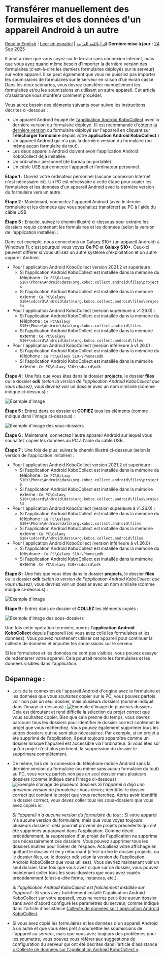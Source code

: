 # Transférer manuellement des formulaires et des données d'un appareil Android à un autre
<a href="../transferring_forms.html">Read in English</a> | <a href="../es/transferring_forms.html">Leer en español</a> | <a href="../ar/transferring_forms.html">اقرأ باللغة العربية</a>
**Dernière mise à jour :** <a href="https://github.com/kobotoolbox/docs/blob/7def5f54e2441b05b4a2163e682bdd146fa781e1/source/transferring_forms.md" class="reference">24 Sep 2025</a>

Il peut arriver que vous soyez sur le terrain sans connexion Internet, mais que vous ayez quand même besoin d'importer la dernière version des formulaires (c'est-à-dire les derniers formulaires déployés sur le serveur) sur votre appareil. Il se peut également que vous ne puissiez pas importer les soumissions de formulaires sur le serveur en raison d'un écran cassé. Dans les deux scénarios, vous devrez transférer manuellement les formulaires et/ou les soumissions en utilisant un autre appareil. Cet article d'assistance vous montrera comment procéder.

Vous aurez besoin des éléments suivants pour suivre les instructions décrites ci-dessous :

-   Un appareil Android équipé de [l'application Android KoboCollect](https://support.kobotoolbox.org/kobocollect_on_android_latest.html) avec la dernière version du formulaire déployé. (Il est recommandé d'[obtenir la dernière version](https://support.kobotoolbox.org/data_collection_kobocollect.html#downloading-forms) du formulaire déployé sur l'appareil en cliquant sur **Télécharger formulaire** depuis votre **application Android KoboCollect**.)
-   Un appareil Android qui n'a pas la dernière version du formulaire (ou même aucun formulaire du tout).
-   Les deux appareils Android doivent avoir l'application Android KoboCollect déjà installée.
-   Un ordinateur personnel (de bureau ou portable).
-   Un câble USB qui connecte l'appareil et l'ordinateur personnel.

**Étape 1 :** Ouvrez votre ordinateur personnel (aucune connexion Internet n'est nécessaire ici). Un PC est nécessaire à cette étape pour copier les formulaires et les données d'un appareil Android avec la dernière version du formulaire vers un autre.

**Étape 2 :** Maintenant, connectez l'appareil Android (avec le dernier formulaire et les données que vous souhaitez transférer) au PC à l'aide du câble USB.

**Étape 3 :** Ensuite, suivez le chemin illustré ci-dessous pour extraire les dossiers requis contenant les formulaires et les données (selon la version de l'application installée) :

<p class="note">
  Dans cet exemple, nous connectons un Galaxy S10+ (un appareil Android) à Windows 11, c'est pourquoi vous voyez <strong>Ce PC</strong> et <strong>Galaxy S10+</strong>. Ceux-ci peuvent différer si vous utilisez un autre système d'exploitation et un autre appareil Android.
</p>

-   Pour l'application Android KoboCollect version 2021.2 et supérieure :
    -   Si l'application Android KoboCollect est installée dans la mémoire du téléphone :
        `Ce PC\Galaxy S10+\Phone\Android\data\org.koboc.collect.android\files\projects`
    -   Si l'application Android KoboCollect est installée dans la mémoire externe :
        `Ce PC\Galaxy S10+\sdcard\Android\data\org.koboc.collect.android\files\projects`
-   Pour l'application Android KoboCollect (version supérieure à v1.26.0) :
    -   Si l'application Android KoboCollect est installée dans la mémoire du téléphone :
        `Ce PC\Galaxy S10+\Phone\Android\data\org.koboc.collect.android\files`
    -   Si l'application Android KoboCollect est installée dans la mémoire externe :
        `Ce PC\Galaxy S10+\sdcard\Android\data\org.koboc.collect.android\files`
-   Pour l'application Android KoboCollect (version inférieure à v1.26.0) :
    -   Si l'application Android KoboCollect est installée dans la mémoire du téléphone :
        `Ce PC\Galaxy S10+\Phone\odk`
    -   Si l'application Android KoboCollect est installée dans la mémoire externe :
        `Ce PC\Galaxy S10+\sdcard\odk`

**Étape 4 :** Une fois que vous êtes dans le dossier **projects**, le dossier **files** ou le dossier **odk** _(selon la version de l'application Android KoboCollect que vous utilisez)_, vous devriez voir un dossier avec un nom similaire (comme indiqué ci-dessous) :

![Exemple d'image](images/transferring_forms/sample_1_folder.png)

**Étape 5 :** Entrez dans ce dossier et **COPIEZ** tous les éléments (comme indiqué dans l'image ci-dessous) :

![Exemple d'image des sous-dossiers](images/transferring_forms/sub_folders.png)

**Étape 6 :** Maintenant, connectez l'autre appareil Android sur lequel vous souhaitez copier les données au PC à l'aide du câble USB.

**Étape 7 :** Une fois de plus, suivez le chemin illustré ci-dessous (selon la version de l'application installée) :

-   Pour l'application Android KoboCollect version 2021.2 et supérieure :
    -   Si l'application Android KoboCollect est installée dans la mémoire du téléphone :
        `Ce PC\Galaxy S10+\Phone\Android\data\org.koboc.collect.android\files\projects`
    -   Si l'application Android KoboCollect est installée dans la mémoire externe :
        `Ce PC\Galaxy S10+\sdcard\Android\data\org.koboc.collect.android\files\projects`
-   Pour l'application Android KoboCollect (version supérieure à v1.26.0) :
    -   Si l'application Android KoboCollect est installée dans la mémoire du téléphone :
        `Ce PC\Galaxy S10+\Phone\Android\data\org.koboc.collect.android\files`
    -   Si l'application Android KoboCollect est installée dans la mémoire externe :
        `Ce PC\Galaxy S10+\sdcard\Android\data\org.koboc.collect.android\files`
-   Pour l'application Android KoboCollect (version inférieure à v1.26.0) :
    -   Si l'application Android KoboCollect est installée dans la mémoire du téléphone :
        `Ce PC\Galaxy S10+\Phone\odk`
    -   Si l'application Android KoboCollect est installée dans la mémoire externe :
        `Ce PC\Galaxy S10+\sdcard\odk`

**Étape 8 :** Une fois que vous êtes dans le dossier **projects**, le dossier **files** ou le dossier **odk** _(selon la version de l'application Android KoboCollect que vous utilisez)_, vous devriez voir un dossier avec un nom similaire (comme indiqué ci-dessous) :

![Exemple d'image](images/transferring_forms/sample_2_folder.png)

**Étape 9 :** Entrez dans ce dossier et **COLLEZ** les éléments copiés :

![Exemple d'image des sous-dossiers](images/transferring_forms/sub_folders.png)

Une fois cette opération terminée, ouvrez l'**application Android KoboCollect** depuis l'appareil (où vous avez collé les formulaires et les données). Vous pouvez maintenant utiliser cet appareil pour continuer la collecte de données et importer les soumissions sur le serveur.

<p class="note">
  Si les formulaires et les données ne sont pas visibles, vous pouvez essayer de redémarrer votre appareil. Cela pourrait rendre les formulaires et les données visibles dans l'application.
</p>

## Dépannage :

-   Lors de la connexion de l'appareil Android d'origine avec le formulaire et les données que vous souhaitez copier sur le PC, vous pouvez parfois voir non pas un seul dossier, mais plusieurs dossiers (comme indiqué dans l'image ci-dessous) :
    ![Exemple d'image de plusieurs dossiers](images/transferring_forms/sample_many_folders.png)
    Cela est déroutant et rend difficile la sélection du projet correct que vous souhaitez copier. Bien que cela prenne du temps, vous devrez parcourir tous les dossiers pour identifier le dossier correct contenant le projet que vous recherchez. Vous pouvez également supprimer tous les autres dossiers qui ne sont plus nécessaires. Par exemple, si un projet a été supprimé de l'application, il peut toujours apparaître comme un dossier lorsque l'appareil est accessible via l'ordinateur. Si vous êtes sûr qu'un projet n'est plus pertinent, la suppression du dossier le supprimera complètement.

-   De même, lors de la connexion du téléphone mobile Android sans la dernière version du formulaire (ou même sans aucun formulaire du tout) au PC, vous verrez parfois non pas un seul dossier mais plusieurs dossiers (comme indiqué dans l'image ci-dessous) :
    ![Exemple d'image de plusieurs dossiers](images/transferring_forms/sample_many_folders.png)
    _Si l'appareil a déjà une ancienne version du formulaire :_ Vous devrez identifier le dossier correct qui contient le projet que vous recherchez. Après avoir identifié le dossier correct, vous devez coller tous les sous-dossiers que vous avez copiés ici.

    _Si l'appareil n'a aucune version du formulaire du tout :_ Si votre appareil n'a aucune version du formulaire, mais que vous voyez toujours plusieurs dossiers, cela pourrait provenir de projets précédents qui ont été supprimés auparavant dans l'application. Comme décrit précédemment, la suppression d'un projet de l'application ne supprime pas nécessairement ces dossiers. Vous pouvez supprimer tous les dossiers inutiles pour libérer de l'espace. Actualisez votre affichage en quittant le dossier et en y retournant (c'est-à-dire le dossier projects, ou le dossier files, ou le dossier odk selon la version de l'application Android KoboCollect que vous utilisez). Vous devriez maintenant voir un seul dossier. Une fois que vous avez cliqué sur ce dossier, vous pouvez maintenant coller tous les sous-dossiers que vous avez copiés précédemment (c'est-à-dire forms, instances, etc.).

    _Si l'application Android KoboCollect est fraîchement installée sur l'appareil :_ Si vous avez fraîchement installé l'application Android KoboCollect sur votre appareil, vous ne verrez peut-être aucun dossier sans avoir d'abord configuré les paramètres du serveur, comme indiqué dans l'article d'assistance [Collecte de données sur l'application Android KoboCollect](kobocollect_on_android_latest).

-   Si vous avez copié les formulaires et les données d'un appareil Android à un autre et que vous êtes prêt à soumettre les soumissions de l'appareil au serveur, mais que vous avez toujours des problèmes pour les soumettre, vous pouvez vous référer aux suggestions de configuration du serveur qui ont été décrites dans l'article d'assistance [« Collecte de données sur l'application Android KoboCollect »](kobocollect_on_android_latest).